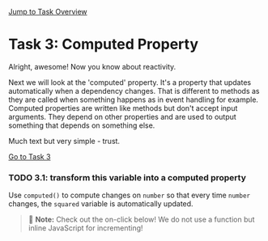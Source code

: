 [Jump to Task Overview](../../../../README.md)

# Task 3: Computed Property

Alright, awesome! Now you know about reactivity.

Next we will look at the 'computed' property. It's a property that updates automatically when a dependency changes.
That is different to methods as they are called when something happens as in event handling for example.
Computed properties are written like methods but don't accept input arguments. They depend on other properties and are used to output something that depends on something else.

Much text but very simple - trust.

[Go to Task 3](Task3.vue)

### TODO 3.1: transform this variable into a computed property
Use `computed()` to compute changes on `number` so that every time `number` changes, the `squared` variable is automatically updated.

> 📝 **Note:** Check out the on-click below! We do not use a function but inline JavaScript for incrementing!
